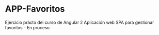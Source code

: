 # APP-Favoritos
Ejercicio prácto del curso de Angular 2
Aplicación web SPA para gestionar favoritos - En proceso
